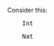 

Consider this:


<pre class='mcdp_poset'>
    Int
</pre>


<pre class='mcdp_poset'>
    Nat
</pre>

